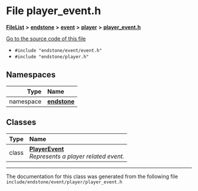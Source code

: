 

# File player\_event.h



[**FileList**](files.md) **>** [**endstone**](dir_6cf277b678674f97c7a2b6b3b2447b33.md) **>** [**event**](dir_f1d783c0ad83ee143d16e768ebca51c8.md) **>** [**player**](dir_7c05c37b25e9c9eccd9c63c2d313ba28.md) **>** [**player\_event.h**](player__event_8h.md)

[Go to the source code of this file](player__event_8h_source.md)



* `#include "endstone/event/event.h"`
* `#include "endstone/player.h"`













## Namespaces

| Type | Name |
| ---: | :--- |
| namespace | [**endstone**](namespaceendstone.md) <br> |


## Classes

| Type | Name |
| ---: | :--- |
| class | [**PlayerEvent**](classendstone_1_1PlayerEvent.md) <br>_Represents a player related event._  |



















































------------------------------
The documentation for this class was generated from the following file `include/endstone/event/player/player_event.h`

